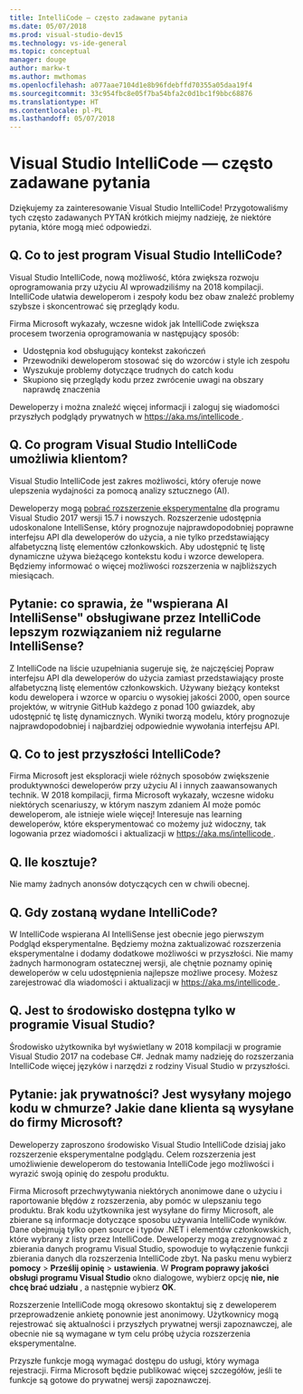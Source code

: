 ```yaml
---
title: IntelliCode — często zadawane pytania
ms.date: 05/07/2018
ms.prod: visual-studio-dev15
ms.technology: vs-ide-general
ms.topic: conceptual
manager: douge
author: markw-t
ms.author: mwthomas
ms.openlocfilehash: a077aae7104d1e8b96fdebffd70355a05daa19f4
ms.sourcegitcommit: 33c954fbc8e05f7ba54bfa2c0d1bc1f9bbc68876
ms.translationtype: HT
ms.contentlocale: pl-PL
ms.lasthandoff: 05/07/2018
---
```

# Visual Studio IntelliCode — często zadawane pytania

Dziękujemy za zainteresowanie Visual Studio IntelliCode! Przygotowaliśmy tych często zadawanych PYTAŃ krótkich miejmy nadzieję, że niektóre pytania, które mogą mieć odpowiedzi.

## Q. Co to jest program Visual Studio IntelliCode?

Visual Studio IntelliCode, nową możliwość, która zwiększa rozwoju oprogramowania przy użyciu AI wprowadziliśmy na 2018 kompilacji. IntelliCode ułatwia deweloperom i zespoły kodu bez obaw znaleźć problemy szybsze i skoncentrować się przeglądy kodu.

Firma Microsoft wykazały, wczesne widok jak IntelliCode zwiększa procesem tworzenia oprogramowania w następujący sposób:

- Udostępnia kod obsługujący kontekst zakończeń
- Przewodniki deweloperom stosować się do wzorców i style ich zespołu
- Wyszukuje problemy dotyczące trudnych do catch kodu
- Skupiono się przeglądy kodu przez zwrócenie uwagi na obszary naprawdę znaczenia

Deweloperzy i można znaleźć więcej informacji i zaloguj się wiadomości przyszłych podglądy prywatnych w [ https://aka.ms/intellicode ](https://aka.ms/intellicode).

## Q. Co program Visual Studio IntelliCode umożliwia klientom?

Visual Studio IntelliCode jest zakres możliwości, który oferuje nowe ulepszenia wydajności za pomocą analizy sztucznego (AI).

Deweloperzy mogą [pobrać rozszerzenie eksperymentalne](https://go.microsoft.com/fwlink/?linkid=872707) dla programu Visual Studio 2017 wersji 15.7 i nowszych. Rozszerzenie udostępnia udoskonalone IntelliSense, który prognozuje najprawdopodobniej poprawne interfejsu API dla deweloperów do użycia, a nie tylko przedstawiający alfabetyczną listę elementów członkowskich. Aby udostępnić tę listę dynamiczne używa bieżącego kontekstu kodu i wzorce dewelopera. Będziemy informować o więcej możliwości rozszerzenia w najbliższych miesiącach.

## Pytanie: co sprawia, że "wspierana AI IntelliSense" obsługiwane przez IntelliCode lepszym rozwiązaniem niż regularne IntelliSense?

Z IntelliCode na liście uzupełniania sugeruje się, że najczęściej Popraw interfejsu API dla deweloperów do użycia zamiast przedstawiający proste alfabetyczną listę elementów członkowskich. Używany bieżący kontekst kodu dewelopera i wzorce w oparciu o wysokiej jakości 2000, open source projektów, w witrynie GitHub każdego z ponad 100 gwiazdek, aby udostępnić tę listę dynamicznych. Wyniki tworzą modelu, który prognozuje najprawdopodobniej i najbardziej odpowiednie wywołania interfejsu API.

## Q. Co to jest przyszłości IntelliCode?

Firma Microsoft jest eksploracji wiele różnych sposobów zwiększenie produktywności deweloperów przy użyciu AI i innych zaawansowanych technik. W 2018 kompilacji, firma Microsoft wykazały, wczesne widoku niektórych scenariuszy, w którym naszym zdaniem AI może pomóc deweloperom, ale istnieje wiele więcej! Interesuje nas learning deweloperów, które eksperymentować co możemy już widoczny, tak logowania przez wiadomości i aktualizacji w [ https://aka.ms/intellicode ](https://aka.ms/intellicode).

## Q. Ile kosztuje?

Nie mamy żadnych anonsów dotyczących cen w chwili obecnej.

## Q. Gdy zostaną wydane IntelliCode?

W IntelliCode wspierana AI IntelliSense jest obecnie jego pierwszym Podgląd eksperymentalne. Będziemy można zaktualizować rozszerzenia eksperymentalne i dodamy dodatkowe możliwości w przyszłości. Nie mamy żadnych harmonogram ostatecznej wersji, ale chętnie poznamy opinię deweloperów w celu udostępnienia najlepsze możliwe procesy. Możesz zarejestrować dla wiadomości i aktualizacji w [ https://aka.ms/intellicode ](https://aka.ms/intellicode).

## Q. Jest to środowisko dostępna tylko w programie Visual Studio?

Środowisko użytkownika był wyświetlany w 2018 kompilacji w programie Visual Studio 2017 na codebase C#. Jednak mamy nadzieję do rozszerzania IntelliCode więcej języków i narzędzi z rodziny Visual Studio w przyszłości.

## Pytanie: jak prywatności? Jest wysyłany mojego kodu w chmurze? Jakie dane klienta są wysyłane do firmy Microsoft?

Deweloperzy zaproszono środowisko Visual Studio IntelliCode dzisiaj jako rozszerzenie eksperymentalne podglądu. Celem rozszerzenia jest umożliwienie deweloperom do testowania IntelliCode jego możliwości i wyrazić swoją opinię do zespołu produktu.

Firma Microsoft przechwytywania niektórych anonimowe dane o użyciu i raportowanie błędów z rozszerzenia, aby pomóc w ulepszaniu tego produktu. Brak kodu użytkownika jest wysyłane do firmy Microsoft, ale zbierane są informacje dotyczące sposobu używania IntelliCode wyników. Dane obejmują tylko open source i typów .NET i elementów członkowskich, które wybrany z listy przez IntelliCode. Deweloperzy mogą zrezygnować z zbierania danych programu Visual Studio, spowoduje to wyłączenie funkcji zbierania danych dla rozszerzenia IntelliCode zbyt. Na pasku menu wybierz **pomocy** > **Prześlij opinię** > **ustawienia**. W **Program poprawy jakości obsługi programu Visual Studio** okno dialogowe, wybierz opcję **nie, nie chcę brać udziału** , a następnie wybierz **OK**.

Rozszerzenie IntelliCode mogą okresowo skontaktuj się z deweloperem przeprowadzenie ankietę ponownie jest anonimowy. Użytkownicy mogą rejestrować się aktualności i przyszłych prywatnej wersji zapoznawczej, ale obecnie nie są wymagane w tym celu próbę użycia rozszerzenia eksperymentalne.

Przyszłe funkcje mogą wymagać dostępu do usługi, który wymaga rejestracji. Firma Microsoft będzie publikować więcej szczegółów, jeśli te funkcje są gotowe do prywatnej wersji zapoznawczej.